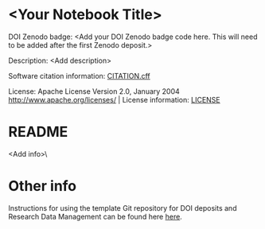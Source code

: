 # \<Your Notebook Title\>

DOI Zenodo badge: \<Add your DOI Zenodo badge code here. This will need to be added after the first Zenodo deposit.\>

Description: \<Add description\> 

Software citation information: [CITATION.cff](CITATION.cff)

License: Apache License Version 2.0, January 2004 http://www.apache.org/licenses/ | License information: [LICENSE](LICENSE)

# README

\<Add info>\

# Other info

Instructions for using the template Git repository for DOI deposits and Research Data Management can be found here [here](https://github.com/orgs/semanticClimate/discussions/20).










